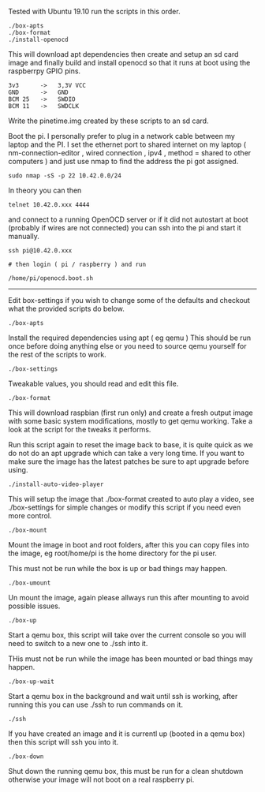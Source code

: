 

Tested with Ubuntu 19.10 run the scripts in this order.

	./box-apts
	./box-format
	./install-openocd

This will download apt dependencies then create and setup an sd card 
image and finally build and install openocd so that it runs at boot 
using the raspberrpy GPIO pins.

	3v3      ->   3,3V VCC
	GND      ->   GND
	BCM 25   ->   SWDIO
	BCM 11   ->   SWDCLK

Write the pinetime.img created by these scripts to an sd card.

Boot the pi. I personally prefer to plug in a network cable between my 
laptop and the PI. I set the ethernet port to shared internet on my 
laptop ( nm-connection-editor , wired connection , ipv4 ,  method = 
shared to other computers ) and just use nmap to find the address the 
pi got assigned.

	sudo nmap -sS -p 22 10.42.0.0/24

In theory you can then

	telnet 10.42.0.xxx 4444

and connect to a running OpenOCD server or if it did not autostart at 
boot (probably if wires are not connected) you can ssh into the pi and 
start it manually.

	ssh pi@10.42.0.xxx

	# then login ( pi / raspberry ) and run

	/home/pi/openocd.boot.sh


---

Edit box-settings if you wish to change some of the defaults and 
checkout what the provided scripts do below.

	./box-apts

Install the required dependencies using apt ( eg qemu ) This should be 
run once before doing anything else or you need to source qemu yourself 
for the rest of the scripts to work.

	./box-settings

Tweakable values, you should read and edit this file.

	./box-format

This will download raspbian (first run only) and create a fresh output 
image with some basic system modifications, mostly to get qemu working. 
Take a look at the script for the tweaks it performs.

Run this script again to reset the image back to base, it is quite 
quick as we do not do an apt upgrade which can take a very long time. 
If you want to make sure the image has the latest patches be sure to 
apt upgrade before using.

	./install-auto-video-player

This will setup the image that ./box-format created to auto play a 
video, see ./box-settings for simple changes or modify this script if 
you need even more control.

	./box-mount

Mount the image in boot and root folders, after this you can copy files 
into the image, eg root/home/pi is the home directory for the pi user.

This must not be run while the box is up or bad things may happen.

	./box-umount

Un mount the image, again please allways run this after mounting to 
avoid possible issues.

	./box-up

Start a qemu box, this script will take over the current console so you 
will need to switch to a new one to ./ssh into it.

THis must not be run while the image has been mounted or bad things may 
happen.

	./box-up-wait

Start a qemu box in the background and wait until ssh is working, after 
running this you can use ./ssh to run commands on it.

	./ssh

If you have created an image and it is currentl up (booted in a qemu 
box) then this script will ssh you into it.

	./box-down

Shut down the running qemu box, this must be run for a clean shutdown 
otherwise your image will not boot on a real raspberry pi.
